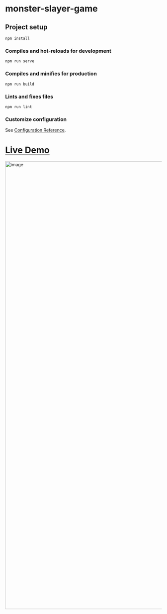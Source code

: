 # monster-slayer-game

## Project setup
```
npm install
```

### Compiles and hot-reloads for development
```
npm run serve
```

### Compiles and minifies for production
```
npm run build
```

### Lints and fixes files
```
npm run lint
```

### Customize configuration
See [Configuration Reference](https://cli.vuejs.org/config/).

# [Live Demo](https://monster-slayer-game-vue.netlify.app)

<img width="1440" alt="image" src="https://user-images.githubusercontent.com/79694559/197068106-148c1704-15ca-463c-81d7-2a77c6a5124d.png">
